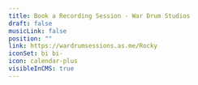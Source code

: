 ```yaml
---
title: Book a Recording Session - War Drum Studios
draft: false
musicLink: false
position: ""
link: https://wardrumsessions.as.me/Rocky
iconSet: bi bi-
icon: calendar-plus
visibleInCMS: true
---
```

